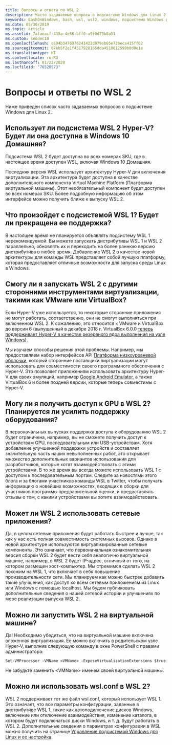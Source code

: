```yaml
---
title: Вопросы и ответы по WSL 2
description: Часто задаваемые вопросы о подсистеме Windows для Linux 2
keywords: BashOnWindows, bash, wsl, wsl2, windows, подсистема Windows для Linux, windowssubsystem, ubuntu, debian, suse, windows 10, установка
ms.date: 05/30/2019
ms.topic: article
ms.assetid: 7afaeacf-435a-4e58-bff0-a9f0d75b8a51
ms.custom: seodec18
ms.openlocfilehash: c694b3476976241422d079eb65e72beca415ff62
ms.sourcegitcommit: 07eb5f2e1f4517928165dda4510012599b0d0e1e
ms.translationtype: HT
ms.contentlocale: ru-RU
ms.lasthandoff: 01/22/2020
ms.locfileid: "76520573"
---
```

# <a name="wsl-2-faq"></a>Вопросы и ответы по WSL 2

Ниже приведен список часто задаваемых вопросов о подсистеме Windows для Linux 2.

## <a name="does-wsl-2-use-hyper-v-will-it-be-available-on-windows-10-home"></a>Использует ли подсистема WSL 2 Hyper-V? Будет ли она доступна в Windows 10 Домашняя?

Подсистема WSL 2 будет доступна во всех номерах SKU, где в настоящее время доступен WSL, включая Windows 10 Домашняя.

Последняя версия WSL использует архитектуру Hyper-V для включения виртуализации. Эта архитектура будет доступна в качестве дополнительного компонента Virtual Machine Platform (Платформа виртуальной машины). Этот необязательный компонент будет доступен во всех номерах SKU. Более подробную информацию об этом интерфейсе можно получить ближе к выпуску WSL 2.

## <a name="what-will-happen-to-wsl-1-will-it-be-abandoned"></a>Что произойдет с подсистемой WSL 1? Будет ли прекращена ее поддержка?

В настоящее время не планируется объявлять подсистему WSL 1 нерекомендуемой. Вы можете запускать дистрибутивы WSL 1 и WSL 2 параллельно, обновлять их и переходить на более раннюю версию дистрибутива в любое время. Добавление WSL 2 в качестве новой архитектуры для команды WSL представляет собой лучшую платформу, которая предоставляет отличные возможности для запуска среды Linux в Windows.

## <a name="will-i-be-able-to-run-wsl-2-and-other-3rd-party-virtualization-tools-such-as-vmware-or-virtualbox"></a>Смогу ли я запускать WSL 2 с другими сторонними инструментами виртуализации, такими как VMware или VirtualBox?

Если Hyper-V уже используется, то некоторые сторонние приложения не могут работать, соответственно, они не смогут выполняться при включенном WSL 2. К сожалению, это относится к VMware и VirtualBox до версии 6 (выпущенный в декабре 2018 г. VirtualBox 6.0.0 [теперь поддерживает Hyper-V в качестве резервного ядра выполнения на узле Windows][1]).

Мы изучаем способы решения этой проблемы. Например, мы предоставляем набор интерфейсов API [Платформа низкоуровневой оболочки][2], который сторонние поставщики виртуализации могут использовать для совместимости своего программного обеспечения с Hyper-V. Это позволяет приложениям использовать архитектуру Hyper-V для своих эмуляций, например [Google Android Emulator][3], а также VirtualBox 6 и более поздней версии, которые теперь совместимы с Hyper-V.

## <a name="can-i-access-the-gpu-in-wsl-2-are-there-plans-to-increase-hardware-support"></a>Могу ли я получить доступ к GPU в WSL 2? Планируется ли усилить поддержку оборудования?

В первоначальных выпусках поддержка доступа к оборудованию WSL 2 будет ограничена, например, вы не сможете получить доступ к устройствам GPU, последовательным или USB-устройствам. Хотя добавление улучшенной поддержки устройств и составляет значительную часть наших невыполненных работ, это открывает множество дополнительных вариантов использования для разработчиков, которые хотят взаимодействовать с этими устройствами. В то же время вы всегда можете использовать WSL 1 с доступом к последовательным портам. Следите за новостями этого блога и за блогами участников команды WSL в Twitter, чтобы получать информацию о новейших возможностях, входящих в сборки для участников программы предварительной оценки, и предоставлять отзывы о том, с какими устройствами вы хотите взаимодействовать.

## <a name="will-wsl-2-be-able-to-use-networking-applications"></a>Может ли WSL 2 использовать сетевые приложения?

Да, в целом сетевые приложения будут работать быстрее и лучше, так как у нас есть полная совместимость системных вызовов. Однако в новой архитектуре используются виртуализированные сетевые компоненты. Это означает, что первоначальная ознакомительная версия сборки WSL 2 будет вести себя аналогично виртуальной машине, например, в WSL 2 будет IP-адрес, отличный от того, на котором размещен хост-компьютер. Мы стремимся сделать WSL 2 похожим на WSL 1, что включает в себя повышение производительности сети. Мы планируем как можно быстрее добавить такие улучшения, как доступ ко всем сетевым приложениям из Linux или Windows с помощью localhost. Мы будем публиковать дополнительные сведения о нашей сетевой истории и улучшениях по мере реализации выпуска WSL 2.

## <a name="can-i-run-wsl-2-in-a-virtual-machine"></a>Можно ли запустить WSL 2 на виртуальной машине?

Да! Необходимо убедиться, что на виртуальной машине включена вложенная виртуализация. Ее можно включить в родительском узле Hyper-V, выполнив следующую команду в окне PowerShell с правами администратора:

`Set-VMProcessor -VMName <VMName> -ExposeVirtualizationExtensions $true`

Не забудьте заменить &lt;VMName&gt; именем своей виртуальной машины.

## <a name="can-i-use-wslconf-in-wsl-2"></a>Можно ли использовать wsl.conf в WSL 2?

WSL 2 поддерживает тот же файл wsl.conf, который использует WSL 1. Это означает, что все параметры конфигурации, заданные в дистрибутиве WSL 1, такие как автоподключение дисков Windows, включение или отключение взаимодействия, изменение каталога, в котором будут подключаться диски Windows, и т. д. будут работать в WSL 2. Дополнительные сведения о параметрах конфигурации в WSL можно получить на странице [Управление подсистемой Windows для Linux и ее настройка](./wsl-config.md). 

 [1]: https://www.virtualbox.org/wiki/Changelog-6.0
 [2]: https://docs.microsoft.com/en-us/virtualization/api/
 [3]: https://devblogs.microsoft.com/visualstudio/hyper-v-android-emulator-support/

